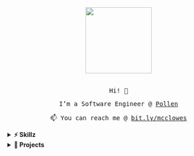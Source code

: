 <div align="center">
  <img src="https://media.giphy.com/media/MeJgB3yMMwIaHmKD4z/giphy.gif" width="150px">
  <br><br>

  <samp>
    <p>Hi! 👋</p>
  <p>I’m a Software Engineer @ <a href="https://pollen.co">Pollen</a></p>
    <p>📫 You can reach me @ <a href="https://bit.ly/mcclowes">bit.ly/mcclowes</a></p>
  </samp>
</div>

<details>
  <summary><b>⚡️ Skillz</b></summary>
  <p>Product Engineer. Delivery Management trained, Product Owner aspiring long-term. Diverse software and design background, and experience as a founder of a client-facing business. User-oriented developer.</p>
  <p><b>Technical skills:</b> React (Hooks, Context, GraphQL), Jest/Enzyme, React Native, CSS (Styled-Components, SASS), Agile, Figma/Sketch/Adobe CS</p>
</details>

<details>
  <summary><b>🔧 Projects</b></summary>  
  <p>I tend to always have <i>something</i> on the go, but here are a few things I'm working on right now</p>
  <ul>
    <li>🏁 My [React Sample Project](https://github.com/mcclowes/mcclowes-react-sample-project)</li>
    <li>🕴 Finally working on a [personal website](https://github.com/mcclowes/mcclowes.com)</li>
    <li>🌱 I’m currently learning [TypeScript](https://www.typescriptlang.org/docs/)</li>
    <li>🏓 For fun, I'm dabbling in Unity</li>
  </ul>
</details>

